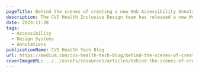 ```yaml
---
pageTitle: Behind the scenes of creating a new Web Accessibility Annotation Kit
description: The CVS Health Inclusive Design team has released a new Web Accessibility Annotation Kit on the Figma Community. We want to share how we built these tools and the insights we learned along the way.
date: 2023-11-28
tags:
  - Accessibility
  - Design Systems
  - Annotations
publicationName: CVS Health Tech Blog
url: https://medium.com/cvs-health-tech-blog/behind-the-scenes-of-creating-a-new-web-accessibility-annotation-kit-1834815544d3
coverImageURL: ../../assets/resources/articles/behind-the-scenes-of-creating-a-new-web-accessibility-annotation-kit.png
---
```

